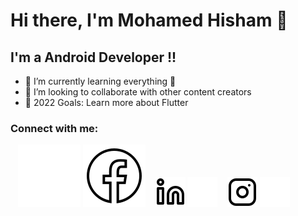 # Hi there, I'm Mohamed Hisham 👋

## I'm a Android Developer !!

- 🌱 I’m currently learning everything 🤣
- 👯 I’m looking to collaborate with other content creators
- 🥅 2022 Goals: Learn more about Flutter

### Connect with me:

&nbsp;&nbsp;
[![website](img/facebook-light.svg)](https://www.facebook.com/profile.php?viewas=100000686899395&id=100004382179422-light-mode-only)
[![website](img/facebook-dark.svg)](https://www.facebook.com/profile.php?viewas=100000686899395&id=100004382179422-dark-mode-only)
&nbsp;&nbsp;
[![website](./img/linkedin-light.svg)](https://linkedin.com/in/mohamedhisham01#gh-light-mode-only)
[![website](./img/linkedin-dark.svg)](https://linkedin.com/in/mohamedhisham01#gh-dark-mode-only)
&nbsp;&nbsp;
[![website](./img/instagram-light.svg)](https://instagram.com/mohamed.hisham0s0#gh-light-mode-only)
[![website](./img/instagram-dark.svg)](https://instagram.com/mohamed.hisham0s0#gh-dark-mode-only)

[instagram]: https://instagram.com/mohamed.hisham0s0
[linkedin]: https://linkedin.com/in/mohamedhisham01
